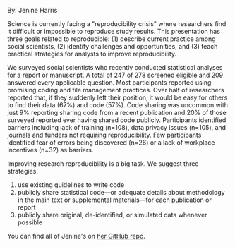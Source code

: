 By: Jenine Harris

Science is currently facing a "reproducibility crisis" where researchers find it difficult or impossible to reproduce study results. This presentation has three goals related to reproducible: (1) describe current practice among social scientists, (2) identify challenges and opportunities, and (3) teach practical strategies for analysts to improve reproducibility.

We surveyed social scientists who recently conducted statistical analyses for a report or manuscript. A total of 247 of 278 screened eligible and 209 answered every applicable question. Most participants reported using promising coding and file management practices. Over half of researchers reported that, if they suddenly left their position, it would be easy for others to find their data (67%) and code (57%). Code sharing was uncommon with just 9% reporting sharing code from a recent publication and 20% of those surveyed reported ever having shared code publicly. Participants identified barriers including lack of training (n=108), data privacy issues (n=105), and journals and funders not requiring reproducibility. Few participants identified fear of errors being discovered (n=26) or a lack of workplace incentives (n=32) as barriers.

Improving research reproducibility is a big task. We suggest three strategies:
1. use existing guidelines to write code
2. publicly share statistical code—or adequate details about methodology in the main text or supplemental materials—for each publication or report
3. publicly share original, de-identified, or simulated data whenever possible

You can find all of Jenine's on [her GitHub repo](https://github.com/jenineharris/stl_rug_08072019).
